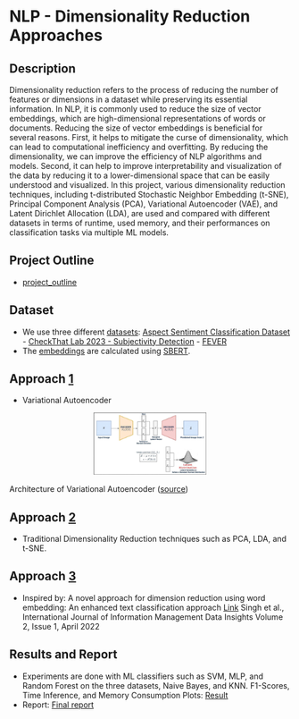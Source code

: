 # NLP - Dimensionality Reduction Approaches

## Description
Dimensionality reduction refers to the process of reducing the number of features or dimensions in a dataset while preserving its essential information. In NLP, it is commonly used to reduce the size of vector embeddings, which are high-dimensional representations of words or documents. Reducing the size of vector embeddings is beneficial for several reasons. First, it helps to mitigate the curse of dimensionality, which can lead to computational inefficiency and overfitting. By reducing the dimensionality, we can improve the efficiency of NLP algorithms and models. Second, it can help to improve interpretability and visualization of the data by reducing it to a lower-dimensional space that can be easily understood and visualized. In this project, various dimensionality reduction techniques, including t-distributed Stochastic Neighbor Embedding (t-SNE), Principal Component Analysis (PCA), Variational Autoencoder (VAE), and Latent Dirichlet Allocation (LDA), are used and compared with different datasets in terms of runtime, used memory, and their performances on classification tasks via multiple ML models.

## Project Outline
- [project_outline](https://github.com/s-knauer/nlp-edra/tree/main/project_outline)

## Dataset
- We use three different [datasets](https://github.com/s-knauer/nlp-edra/tree/main/datasets): [Aspect Sentiment Classification Dataset](https://github.com/akkarimi/BERT-For-ABSA/tree/master/asc) - [CheckThat Lab 2023 - Subjectivity Detection](https://gitlab.com/checkthat_lab) - [FEVER](https://fever.ai/dataset/fever.html)
- The [embeddings](https://github.com/s-knauer/nlp-edra/tree/main/SBERT) are calculated using [SBERT](https://www.sbert.net/). 

## Approach [1](https://github.com/s-knauer/nlp-edra/tree/main/Approach%201)
- Variational Autoencoder

<p align="center" width="100%">
    <img width="40%" src="/Approach%201/vae.jpg"> 
    <figcaption>Architecture of Variational Autoencoder (<a href="https://learnopencv.com/variational-autoencoder-in-tensorflow/">source</a>)</figcaption>
</p>


## Approach [2](https://github.com/s-knauer/nlp-edra/tree/main/Approach%202)
- Traditional Dimensionality Reduction techniques such as PCA, LDA, and t-SNE.

## Approach [3](https://github.com/s-knauer/nlp-edra/tree/main/Approach%203)
- Inspired by: A novel approach for dimension reduction using word embedding: An enhanced text classification approach [Link](https://www.sciencedirect.com/science/article/pii/S2667096822000052) Singh et al., International Journal of Information Management Data Insights
Volume 2, Issue 1, April 2022


## Results and Report
- Experiments are done with ML classifiers such as SVM, MLP, and Random Forest on the three datasets, Naive Bayes, and KNN. F1-Scores, Time Inference, and Memory Consumption Plots: [Result](https://github.com/s-knauer/nlp-edra/tree/main/plots)
- Report: [Final report](https://github.com/s-knauer/nlp-edra/tree/main/Problem_Solving)
